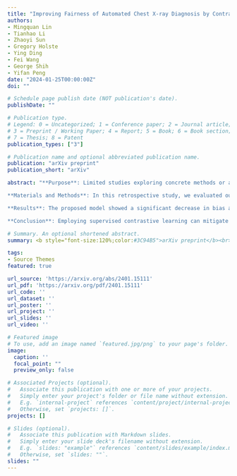 ```yaml
---
title: "Improving Fairness of Automated Chest X-ray Diagnosis by Contrastive Learning"
authors:
- Mingquan Lin
- Tianhao Li
- Zhaoyi Sun
- Gregory Holste
- Ying Ding
- Fei Wang
- George Shih
- Yifan Peng
date: "2024-01-25T00:00:00Z"
doi: ""

# Schedule page publish date (NOT publication's date).
publishDate: ""

# Publication type.
# Legend: 0 = Uncategorized; 1 = Conference paper; 2 = Journal article;
# 3 = Preprint / Working Paper; 4 = Report; 5 = Book; 6 = Book section;
# 7 = Thesis; 8 = Patent
publication_types: ["3"]

# Publication name and optional abbreviated publication name.
publication: "arXiv preprint"
publication_short: "arXiv"

abstract: "**Purpose**: Limited studies exploring concrete methods or approaches to tackle and enhance model fairness in the radiology domain. Our proposed AI model utilizes supervised contrastive learning to minimize bias in CXR diagnosis.

**Materials and Methods**: In this retrospective study, we evaluated our proposed method on two datasets: the Medical Imaging and Data Resource Center (MIDRC) dataset with 77,887 CXR images from 27,796 patients collected as of April 20, 2023 for COVID-19 diagnosis, and the NIH Chest X-ray (NIH-CXR) dataset with 112,120 CXR images from 30,805 patients collected between 1992 and 2015. In the NIH-CXR dataset, thoracic abnormalities include atelectasis, cardiomegaly, effusion, infiltration, mass, nodule, pneumonia, pneumothorax, consolidation, edema, emphysema, fibrosis, pleural thickening, or hernia. Our proposed method utilizes supervised contrastive learning with carefully selected positive and negative samples to generate fair image embeddings, which are fine-tuned for subsequent tasks to reduce bias in chest X-ray (CXR) diagnosis. We evaluated the methods using the marginal AUC difference (δ mAUC).

**Results**: The proposed model showed a significant decrease in bias across all subgroups when compared to the baseline models, as evidenced by a paired T-test (p<0.0001). The δ mAUC obtained by our method were 0.0116 (95% CI, 0.0110-0.0123), 0.2102 (95% CI, 0.2087-0.2118), and 0.1000 (95% CI, 0.0988-0.1011) for sex, race, and age on MIDRC, and 0.0090 (95% CI, 0.0082-0.0097) for sex and 0.0512 (95% CI, 0.0512-0.0532) for age on NIH-CXR, respectively.

**Conclusion**: Employing supervised contrastive learning can mitigate bias in CXR diagnosis, addressing concerns of fairness and reliability in deep learning-based diagnostic methods."

# Summary. An optional shortened abstract.
summary: <b style="font-size:120%;color:#3C94B5">arXiv preprint</b><br> Contrastive learning method for improved fairness in automated chest X-ray classification.

tags:
- Source Themes
featured: true

url_source: 'https://arxiv.org/abs/2401.15111'
url_pdf: 'https://arxiv.org/pdf/2401.15111'
url_code: ''
url_dataset: ''
url_poster: ''
url_project: ''
url_slides: ''
url_video: ''

# Featured image
# To use, add an image named `featured.jpg/png` to your page's folder.
image:
  caption: ''
  focal_point: ""
  preview_only: false

# Associated Projects (optional).
#   Associate this publication with one or more of your projects.
#   Simply enter your project's folder or file name without extension.
#   E.g. `internal-project` references `content/project/internal-project/index.md`.
#   Otherwise, set `projects: []`.
projects: []

# Slides (optional).
#   Associate this publication with Markdown slides.
#   Simply enter your slide deck's filename without extension.
#   E.g. `slides: "example"` references `content/slides/example/index.md`.
#   Otherwise, set `slides: ""`.
slides: ""
---
```

